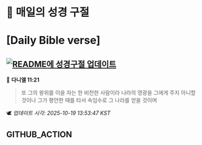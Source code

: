 # 🙏 매일의 성경 구절
# [Daily Bible verse]
## [![README에 성경구절 업데이트](https://github.com/DONGSUKA/first_test/actions/workflows/update-readme-bible.yml/badge.svg)](https://github.com/DONGSUKA/first_test/actions/workflows/update-readme-bible.yml)
<!-- START_BIBLE_VERSE -->
📖 **다니엘 11:21**
> 또 그의 왕위를 이을 자는 한 비천한 사람이라 나라의 영광을 그에게 주지 아니할 것이나 그가 평안한 때를 타서 속임수로 그 나라를 얻을 것이며

🕊️ _업데이트 시각: 2025-10-19 13:53:47 KST_
  <!-- END_BIBLE_VERSE -->
## GITHUB_ACTION
